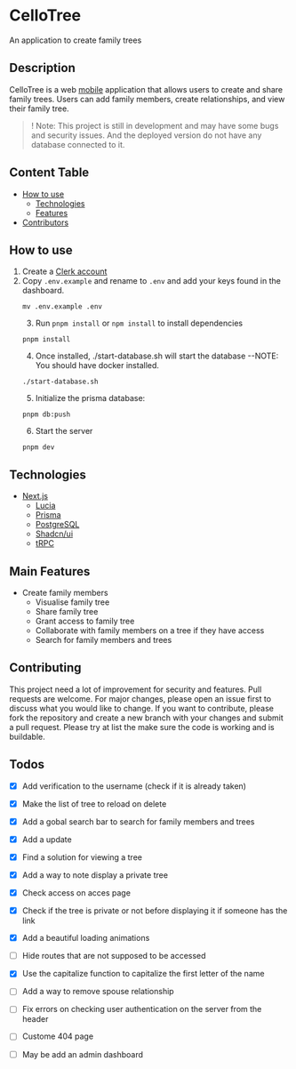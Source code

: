 # CelloTree
An application to create family trees

## Description
CelloTree is a web [mobile](https://github.com/Ssnnee/cello_mob) application
that allows users to create and share family trees.
Users can add family members, create relationships, and view their family tree.

>! Note:
> This project is still in development and may have some bugs and security issues.
> And the deployed version do not have any database connected to it.

## Content Table
- [How to use](#how-to-use)
    - [Technologies](#technologies)
    - [Features](#features)
- [Contributors](#contributing)



## How to use

1. Create a [Clerk account](https://dashboard.clerk.dev/sign-up)
2. Copy `.env.example` and rename to `.env` and add your keys found in the dashboard.
    ```
    mv .env.example .env
    ```
    3. Run `pnpm install` or `npm install` to install dependencies
    ```
    pnpm install
    ```
    4. Once installed, ./start-database.sh will start the database
    --NOTE: You should have docker installed.
    ```
    ./start-database.sh
    ```
    5. Initialize the prisma database:
    ```
    pnpm db:push
    ```
    6. Start the server
    ```
    pnpm dev
    ```

## Technologies
- [Next.js](https://nextjs.org/)
    - [Lucia](https://lucia-auth.com/)
    - [Prisma](https://www.prisma.io/)
    - [PostgreSQL](https://www.postgresql.org/)
    - [Shadcn/ui](https://ui.shadcn.com/)
    - [tRPC](https://trpc.io/)


## Main Features
- Create family members
    - Visualise family tree
    - Share family tree
    - Grant access to family tree
    - Collaborate with family members on a tree if they have access
    - Search for family members and trees

## Contributing

This project need a lot of improvement for security and features.
Pull requests are welcome. For major changes, please open an issue first
to discuss what you would like to change.
If you want to contribute, please fork the repository and create a new branch
with your changes and submit a pull request.
Please try at list the make sure the code is working and is buildable.

## Todos

- [x] Add verification to the username (check if it is already taken)
- [x] Make the list of tree to reload on delete
- [x] Add a gobal search bar to search for family members and trees
- [x] Add a update
- [x] Find a solution for viewing a tree
- [x] Add a way to note display a private tree
- [x] Check access on acces page
- [x] Check if the tree is private or not before displaying it if someone has the link
- [x] Add a beautiful loading animations
- [ ] Hide routes that are not supposed to be accessed
- [x] Use the capitalize function to capitalize the first letter of the name
- [ ] Add a way to remove spouse relationship
- [ ] Fix errors on checking user authentication on the server from the header
- [ ] Custome 404 page
- [ ] May be add an admin dashboard

